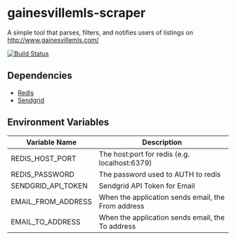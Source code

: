 # gainesvillemls-scraper
A simple tool that parses, filters, and notifies users of listings on http://www.gainesvillemls.com/

[![Build Status](https://travis-ci.org/BjornTwitchBot/gainesvillemls-scraper.svg?branch=master)](https://travis-ci.org/BjornTwitchBot/gainesvillemls-scraper)

## Dependencies
* [Redis](http://redis.io/)
* [Sendgrid](https://sendgrid.com/)

## Environment Variables
Variable Name | Description
------------ | -------------
REDIS_HOST_PORT | The host:port for redis (e.g. localhost:6379)
REDIS_PASSWORD | The password used to AUTH to redis
SENDGRID_API_TOKEN | Sendgrid API Token for Email
EMAIL_FROM_ADDRESS | When the application sends email, the From address
EMAIL_TO_ADDRESS | When the application sends email, the To address
